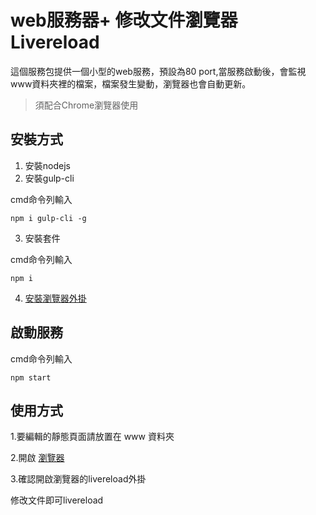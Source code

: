 # web服務器+ 修改文件瀏覽器Livereload

這個服務包提供一個小型的web服務，預設為80 port,當服務啟動後，會監視www資料夾裡的檔案，檔案發生變動，瀏覽器也會自動更新。

> 須配合Chrome瀏覽器使用

## 安裝方式

1. 安裝nodejs
2. 安裝gulp-cli

cmd命令列輸入
```
npm i gulp-cli -g
```
3. 安裝套件

cmd命令列輸入
```
npm i
```
4. [安裝瀏覽器外掛](https://chrome.google.com/webstore/detail/livereload/jnihajbhpnppcggbcgedagnkighmdlei)

## 啟動服務

cmd命令列輸入
```
npm start
```

## 使用方式

1.要編輯的靜態頁面請放置在 www 資料夾

2.開啟 [瀏覽器](http://127.0.0.1/)

3.確認開啟瀏覽器的livereload外掛

修改文件即可livereload
